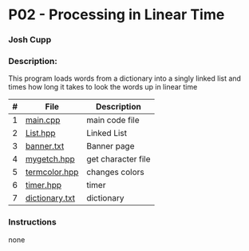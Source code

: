 # P02 - Processing in Linear Time

### Josh Cupp
### Description: 
This program loads words from a dictionary into a singly linked list and times how long it takes to look the words up in linear time


| # | File | Description |
| :----: | ------ | ----------- |
| 1 | [main.cpp](https://github.com/JoshCAtl/3013-Algorithms-Cupp/blob/main/Assignments/P02/main.cpp)| main code file
| 2 | [List.hpp](https://github.com/JoshCAtl/3013-Algorithms-Cupp/blob/main/Assignments/P02/List.hpp)| Linked List
| 3 |[banner.txt]()| Banner page
| 4 |[mygetch.hpp](https://github.com/JoshCAtl/3013-Algorithms-Cupp/blob/main/Assignments/P02/mygetch.hpp)|get character file
| 5 |[termcolor.hpp](https://github.com/JoshCAtl/3013-Algorithms-Cupp/blob/main/Assignments/P02/termcolor.hpp)|changes colors
| 6 |[timer.hpp](https://github.com/JoshCAtl/3013-Algorithms-Cupp/blob/main/Assignments/P02/termcolor.hpp)|timer 
| 7 |[dictionary.txt](https://github.com/JoshCAtl/3013-Algorithms-Cupp/blob/main/Assignments/P02/dictionary.txt)|dictionary

### Instructions
none
